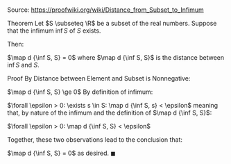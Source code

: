# 

Source: https://proofwiki.org/wiki/Distance_from_Subset_to_Infimum

Theorem
Let $S \subseteq \R$ be a subset of the real numbers.
Suppose that the infimum $\inf S$ of $S$ exists.

Then:

$\map d {\inf S, S} = 0$
where $\map d {\inf S, S}$ is the distance between $\inf S$ and $S$.


Proof
By Distance between Element and Subset is Nonnegative:

$\map d {\inf S, S} \ge 0$
By definition of infimum:

$\forall \epsilon > 0: \exists s \in S: \map d {\inf S, s} < \epsilon$
meaning that, by nature of the infimum and the definition of $\map d {\inf S, S}$:

$\forall \epsilon > 0: \map d {\inf S, S} < \epsilon$

Together, these two observations lead to the conclusion that:

$\map d {\inf S, S} = 0$
as desired.
$\blacksquare$






